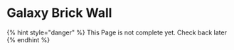 # Galaxy Brick Wall

{% hint style="danger" %}
This Page is not complete yet. Check back later
{% endhint %}

